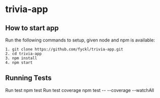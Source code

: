 # trivia-app
## How to start app
Run the following commands to setup, given node and npm is available:

    1. git clone https://github.com/fyckl/trivia-app.git
    2. cd trivia-app
    3. npm install
    4. npm start 

## Running Tests

Run test
    npm test 
Run test coverage
    npm test -- --coverage --watchAll 
